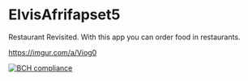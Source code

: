 # ElvisAfrifapset5
Restaurant Revisited. With this app you can order food in restaurants.

https://imgur.com/a/Viog0

[![BCH compliance](https://bettercodehub.com/edge/badge/RedVis55/ElvisAfrifapset5?branch=master)](https://bettercodehub.com/)


